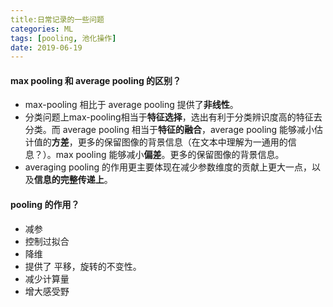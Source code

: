 ```yaml
---
title:日常记录的一些问题
categories: ML
tags: [pooling, 池化操作]
date: 2019-06-19
---
```


####  max pooling 和 average pooling 的区别？

- max-pooling 相比于 average pooling 提供了**非线性**。
- 分类问题上max-pooling相当于**特征选择**，选出有利于分类辨识度高的特征去分类。而 average pooling 相当于**特征的融合**，average pooling 能够减小估计值的**方差**，更多的保留图像的背景信息（在文本中理解为一通用的信息？）。max pooling 能够减小**偏差**。更多的保留图像的背景信息。 
- averaging pooling 的作用更主要体现在减少参数维度的贡献上更大一点，以及**信息的完整传递上**。

#### pooling 的作用？

- 减参
- 控制过拟合
- 降维
- 提供了 平移，旋转的不变性。
- 减少计算量
- 增大感受野

